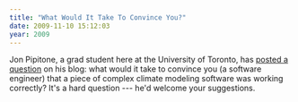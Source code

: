 ```yaml
---
title: "What Would It Take To Convince You?"
date: 2009-11-10 15:12:03
year: 2009
---
```

Jon Pipitone, a grad student here at the University of Toronto, has <a href="http://skoolr.blogspot.com/2009/11/scientific-software-quality-what-would.html">posted a question</a> on his blog: what would it take to convince you (a software engineer) that a piece of complex climate modeling software was working correctly?  It's a hard question --- he'd welcome your suggestions.
